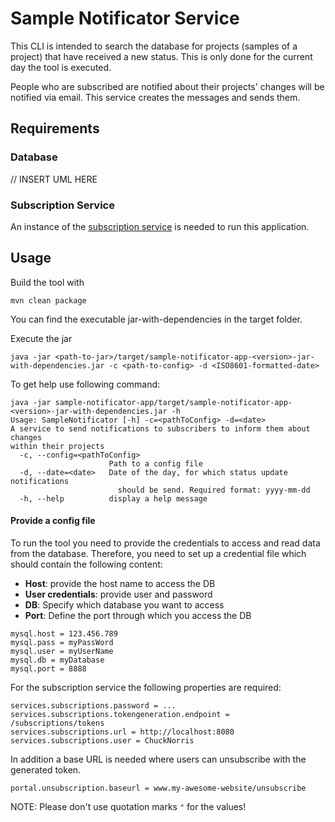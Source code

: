 # Sample Notificator Service
This CLI is intended to search the database for projects (samples of a project)
that have received a new status. This is only done for the current day the tool is executed.

People who are subscribed are notified about their projects' changes
will be notified via email. This service creates the messages and sends them.

## Requirements

### Database

// INSERT UML HERE

### Subscription Service

An instance of the [subscription service](https://github.com/qbicsoftware/subscription-service) is needed to run this application.

## Usage

Build the tool with
```
mvn clean package
```

You can find the executable jar-with-dependencies in the target folder.

Execute the jar

```
java -jar <path-to-jar>/target/sample-notificator-app-<version>-jar-with-dependencies.jar -c <path-to-config> -d <ISO8601-formatted-date>
```

To get help use following command:

```
java -jar sample-notificator-app/target/sample-notificator-app-<version>-jar-with-dependencies.jar -h
Usage: SampleNotificator [-h] -c=<pathToConfig> -d=<date>
A service to send notifications to subscribers to inform them about changes
within their projects
  -c, --config=<pathToConfig>
                      Path to a config file
  -d, --date=<date>   Date of the day, for which status update notifications
                        should be send. Required format: yyyy-mm-dd
  -h, --help          display a help message

```

#### Provide a config file
To run the tool you need to provide the credentials to access and read
data from the database. Therefore, you need to set up a credential file
which should contain the following content:

- **Host**: provide the host name to access the DB
- **User credentials**: provide user and password 
- **DB**: Specify which database you want to access 
- **Port**: Define the port through which you access the DB

```
mysql.host = 123.456.789
mysql.pass = myPassWord
mysql.user = myUserName
mysql.db = myDatabase
mysql.port = 8888
```

For the subscription service the following properties are required:

```
services.subscriptions.password = ...
services.subscriptions.tokengeneration.endpoint = /subscriptions/tokens
services.subscriptions.url = http://localhost:8080
services.subscriptions.user = ChuckNorris
```

In addition a base URL is needed where users can unsubscribe with the generated token.
```
portal.unsubscription.baseurl = www.my-awesome-website/unsubscribe
```

NOTE: Please don't use quotation marks `"` for the values!
